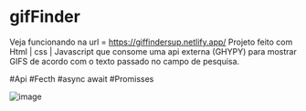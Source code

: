 # gifFinder
Veja funcionando na url = <a src = "https://giffindersup.netlify.app/">https://giffindersup.netlify.app/ </a>
Projeto feito com Html | css | Javascript  que consome uma api externa (GHYPY) para mostrar GIFS de acordo com o texto passado no campo de pesquisa.

#Api
#Fecth
#async await
#Promisses

![image](https://user-images.githubusercontent.com/101120593/181797007-639e7756-62db-4e82-bb6d-2331a422742d.png)

